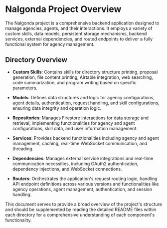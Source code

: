# Nalgonda Project Overview

The Nalgonda project is a comprehensive backend application designed to manage agencies, agents, and their interactions.
It employs a variety of custom skills, data models, persistent storage mechanisms, backend services,
external dependencies, and routed endpoints to deliver a fully functional system for agency management.

## Directory Overview

- **Custom Skills**: Contains skills for directory structure printing, proposal generation, file content printing,
Airtable integration, web searching, code summarization, and program writing based on specific parameters.

- **Models**: Defines data structures and logic for agency configurations, agent details, authentication,
request handling, and skill configurations, ensuring data integrity and operation logic.

- **Repositories**: Manages Firestore interactions for data storage and retrieval,
implementing functionalities for agency and agent configurations, skill data, and user information management.

- **Services**: Provides backend functionalities including agency and agent management, caching,
real-time WebSocket communication, and threading.

- **Dependencies**: Manages external service integrations and real-time communication necessities,
including OAuth2 authentication, dependency injections, and WebSocket connections.

- **Routers**: Orchestrates the application's request routing logic, handling API endpoint definitions
across various versions and functionalities like agency operations, agent management, authentication,
and session handling.

This document serves to provide a broad overview of the project's structure and should be supplemented
by reading the detailed README files within each directory for a comprehensive understanding
of each component's functionality.
